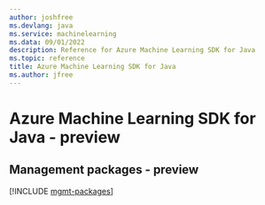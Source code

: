 ```yaml
---
author: joshfree
ms.devlang: java
ms.service: machinelearning
ms.data: 09/01/2022
description: Reference for Azure Machine Learning SDK for Java
ms.topic: reference
title: Azure Machine Learning SDK for Java
ms.author: jfree
---
```

# Azure Machine Learning SDK for Java - preview

## Management packages - preview
[!INCLUDE [mgmt-packages](machine-learning-mgmt-index.md)]